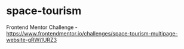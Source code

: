# space-tourism
Frontend Mentor Challenge - https://www.frontendmentor.io/challenges/space-tourism-multipage-website-gRWj1URZ3
